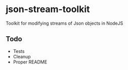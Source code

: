 # json-stream-toolkit

Toolkit for modifying streams of Json objects in NodeJS

## Todo
- Tests
- Cleanup
- Proper README
